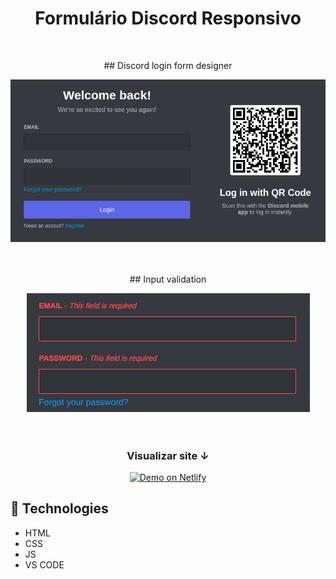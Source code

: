 <H1 align="center"> Formulário Discord Responsivo </H1>
<br>
<p align="center"> ## Discord login form designer </p>

<div align="center">
<img src="https://github.com/thicz/form-discord/blob/master/form.png">
</div>
<br>
<br>
<p align="center"> ## Input validation </p>

<div align="center">
<img src="https://github.com/thicz/form-discord/blob/master/formvalidation.png">
</div>
<br>
<br>
<h3 align="center">Visualizar site ↓</h3>
<p align="center">
  <a href="https://form-discord.netlify.app/" target="_blank">
    <img alt="Demo on Netlify" src="https://res.cloudinary.com/lukemorales/image/upload/v1599785319/readme_logos/demo_on_netlify_umjmch.png">
  </a>
</p>

## :rocket: Technologies

- HTML
- CSS
- JS
- VS CODE
